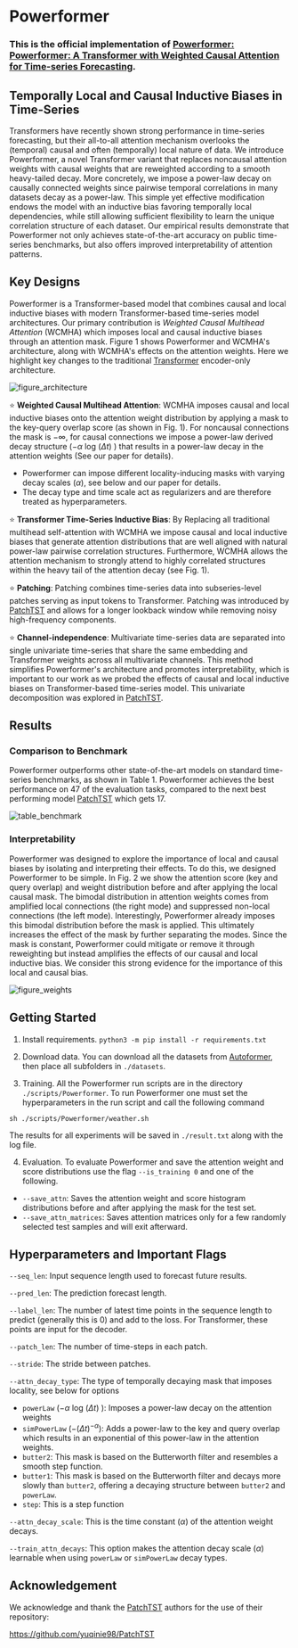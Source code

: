 # Powerformer

### This is the official implementation of [Powerformer: Powerformer: A Transformer with Weighted Causal Attention for Time-series Forecasting](https://arxiv.org/abs/2502.06151). 

## Temporally Local and Causal Inductive Biases in Time-Series

Transformers have recently shown strong performance in time-series forecasting, but their all-to-all attention mechanism overlooks the (temporal) causal and often (temporally) local nature of data. We introduce Powerformer, a novel Transformer variant that replaces noncausal attention weights with causal weights that are reweighted according to a smooth heavy-tailed decay. More concretely, we impose a power-law decay on causally connected weights since pairwise temporal correlations in many datasets decay as a power-law. This simple yet effective modification endows the model with an inductive bias favoring temporally local dependencies, while still allowing sufficient flexibility to learn the unique correlation structure of each dataset. Our empirical results demonstrate that Powerformer not only achieves state-of-the-art accuracy on public time-series benchmarks, but also offers improved interpretability of attention patterns.

## Key Designs

Powerformer is a Transformer-based model that combines causal and local inductive biases with modern Transformer-based time-series model architectures. Our primary contribution is *Weighted Causal Multihead Attention* (WCMHA) which imposes local and causal inductive biases through an attention mask. Figure 1 shows Powerformer and WCMHA's architecture, along with WCMHA's effects on the attention weights. Here we highlight key changes to the traditional [Transformer](https://proceedings.neurips.cc/paper_files/paper/2017/file/3f5ee243547dee91fbd053c1c4a845aa-Paper.pdf) encoder-only architecture.

![figure_architecture](images/architecture.png)

:star: **Weighted Causal Multihead Attention**: WCMHA imposes causal and local inductive biases onto the attention weight distribution by applying a mask to the key-query overlap score (as shown in Fig. 1). For noncausal connections the mask is $- \infty$, for causal connections we impose a power-law derived decay structure ($- \alpha$ log $(\Delta t)$ ) that results in a power-law decay in the attention weights (See our paper for details). 
* Powerformer can impose different locality-inducing masks with varying decay scales ($\alpha$), see below and our paper for details.
* The decay type and time scale act as regularizers and are therefore treated as hyperparameters.

:star: **Transformer Time-Series Inductive Bias**: By Replacing all traditional multihead self-attention with WCMHA we impose causal and local inductive biases that generate attention distributions that are well aligned with natural power-law pairwise correlation structures. Furthermore, WCMHA allows the attention mechanism to strongly attend to highly correlated structures within the heavy tail of the attention decay (see Fig. 1).

:star: **Patching**: Patching combines time-series data into subseries-level patches serving as input tokens to Transformer. Patching was introduced by [PatchTST](https://github.com/yuqinie98/PatchTST) and allows for a longer lookback window while removing noisy high-frequency components. 

:star: **Channel-independence**: Multivariate time-series data are separated into single univariate time-series that share the same embedding and Transformer weights across all multivariate channels. This method simplifies Powerformer's architecture and promotes interpretability, which is important to our work as we probed the effects of causal and local inductive biases on Transformer-based time-series model. This univariate decomposition was explored in [PatchTST](https://github.com/yuqinie98/PatchTST). 



## Results

### Comparison to Benchmark

Powerformer outperforms other state-of-the-art models on standard time-series benchmarks, as shown in Table 1. Powerformer achieves the best performance on 47 of the evaluation tasks, compared to the next best performing model [PatchTST](https://github.com/yuqinie98/PatchTST) which gets 17. 


![table_benchmark](images/benchmark_results.png)

### Interpretability

Powerformer was designed to explore the importance of local and causal biases by isolating and interpreting their effects. To do this, we designed Powerformer to be simple. In Fig. 2 we show the attention score (key and query overlap) and weight distribution before and after applying the local causal mask. The bimodal distribution in attention weights comes from amplified local connections (the right mode) and suppressed non-local connections (the left mode). Interestingly, Powerformer already imposes this bimodal distribution before the mask is applied. This ultimately increases the effect of the mask by further separating the modes. Since the mask is constant, Powerformer could mitigate or remove it through reweighting but instead amplifies the effects of our causal and local inductive bias. We consider this strong evidence for the importance of this local and causal bias.

![figure_weights](images/weight_distribution.png)

## Getting Started

1. Install requirements. ```python3 -m pip install -r requirements.txt```

2. Download data. You can download all the datasets from [Autoformer](https://drive.google.com/drive/folders/1ZOYpTUa82_jCcxIdTmyr0LXQfvaM9vIy), then place all subfolders in ```./datasets```.

3. Training. All the Powerformer run scripts are in the directory ```./scripts/Powerformer```. To run Powerformer one must set the hyperparameters in the run script and call the following command
```
sh ./scripts/Powerformer/weather.sh
```
The results for all experiments will be saved in ```./result.txt``` along with the log file.

4. Evaluation. To evaluate Powerformer and save the attention weight and score distributions use the flag ```--is_training 0``` and one of the following.
* ```--save_attn```: Saves the attention weight and score histogram distributions before and after applying the mask for the test set.
* ```--save_attn_matrices```: Saves attention matrices only for a few randomly selected test samples and will exit afterward.

## Hyperparameters and Important Flags
```--seq_len```: Input sequence length used to forecast future results.

```--pred_len```: The prediction forecast length.

```--label_len```: The number of latest time points in the sequence length to predict (generally this is 0) and add to the loss. For Transformer, these points are input for the decoder.

```--patch_len```: The number of time-steps in each patch.

```--stride```: The stride between patches.

```--attn_decay_type```: The type of temporally decaying mask that imposes locality, see below for options
* ```powerLaw``` ($- \alpha$ log $(\Delta t)$ ): Imposes a power-law decay on the attention weights
* ```simPowerLaw``` ($- (\Delta t)^{-\alpha}$): Adds a power-law to the key and query overlap which results in an exponential of this power-law in the attention weights.
* ```butter2```: This mask is based on the Butterworth filter and resembles a smooth step function.
* ```butter1```: This mask is based on the Butterworth filter and decays more slowly than ```butter2```, offering a decaying structure between ```butter2``` and ```powerLaw```.
* ```step```: This is a step function

```--attn_decay_scale```: This is the time constant ($\alpha$) of the attention weight decays.

```--train_attn_decays```: This option makes the attention decay scale ($\alpha$) learnable when using ```powerLaw``` or ```simPowerLaw``` decay types.



## Acknowledgement

We acknowledge and thank the [PatchTST](https://github.com/yuqinie98/PatchTST) authors for the use of their repository:

https://github.com/yuqinie98/PatchTST
